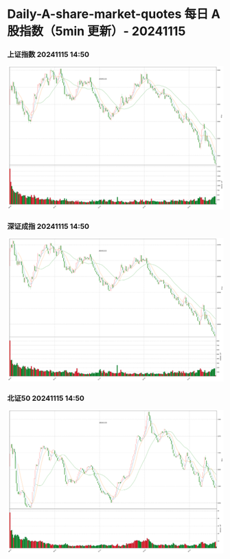 
# Daily-A-share-market-quotes 每日 A 股指数（5min 更新）- 20241115

### 上证指数 20241115 14:50
![](./fig/2024/11/20241115-sh000001.png)

### 深证成指 20241115 14:50
![](./fig/2024/11/20241115-sz399001.png)

### 北证50 20241115 14:50
![](./fig/2024/11/20241115-bj899050.png)
